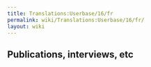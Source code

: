 ```yaml
---
title: Translations:Userbase/16/fr
permalink: wiki/Translations:Userbase/16/fr/
layout: wiki
---
```


## Publications, interviews, etc
